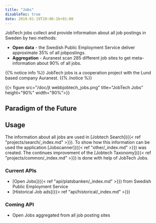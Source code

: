 ```yaml
---
title: "Jobs"
disableToc: true
date: 2019-01-19T20:06:16+01:00
---
```


JobTech jobs collect and provide information about all job postings in Sweden by two methods:

- **Open data** - the Swedish Public Employment Service deliver approximate 35% of all jobpostings.
- **Aggregation** - Auranest scan 285 different job sites to get meta-information about 90% of all jobs.

{{% notice info %}}
JobTech jobs is a cooperation project with the Lund based company Auranest.
{{% /notice %}}

{{< figure src="/doc/jt webbjobtech_jobs.png" title="JobTech Jobs" height="90%" width="90%">}}
## Paradigm of the Future

## Usage
The information about all jobs are used in [Jobtech Search]({{< ref "projects/search/_index.md" >}}).
To show how this information can be used the application [Jobscanner]({{< ref "other/_index.md" >}}) was created.
The continues improvement of the [Jobtech Taxonomy]({{< ref "projects/common/_index.md" >}}) is done with help of JobTech Jobs.

### Current APIs
* [Open Jobs]({{< ref "api/platsbanken/_index.md" >}}) from Swedish Public Employment Service
* [Historical Job ads]({{< ref "api/historical/_index.md" >}})

### Coming API
* Open Jobs aggregated from all job posting sites


